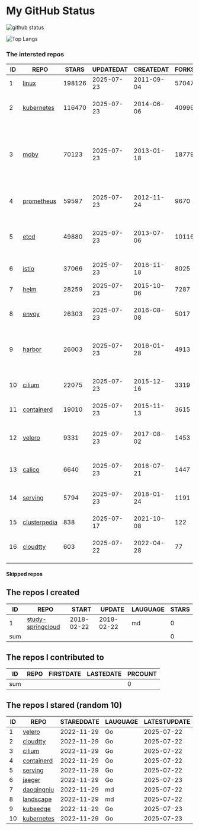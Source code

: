 # My GitHub Status

<img src="https://github-readme-stats-1.yihong0618.vercel.app/api?username=daoqingniu&show_icons=true&&&hide_title=true&count_private=true" alt="github status" />

![Top Langs](https://github-readme-stats-1.yihong0618.vercel.app/api/top-langs/?username=daoqingniu&layout=compact)

<!--START_SECTION:github_repos-->
### The intersted repos
| ID |                              REPO                               | STARS  | UPDATEDAT  | CREATEDAT  | FORKSCOUNT |                                                DESCRIPTIONS                                                |
|----|-----------------------------------------------------------------|--------|------------|------------|------------|------------------------------------------------------------------------------------------------------------|
|  1 | [linux](https://github.com/torvalds/linux)                      | 198126 | 2025-07-23 | 2011-09-04 |      57047 | Linux kernel source tree                                                                                   |
|  2 | [kubernetes](https://github.com/kubernetes/kubernetes)          | 116470 | 2025-07-23 | 2014-06-06 |      40996 | Production-Grade Container Scheduling and Management                                                       |
|  3 | [moby](https://github.com/moby/moby)                            |  70123 | 2025-07-23 | 2013-01-18 |      18779 | The Moby Project - a collaborative project for the container ecosystem to assemble container-based systems |
|  4 | [prometheus](https://github.com/prometheus/prometheus)          |  59597 | 2025-07-23 | 2012-11-24 |       9670 | The Prometheus monitoring system and time series database.                                                 |
|  5 | [etcd](https://github.com/etcd-io/etcd)                         |  49880 | 2025-07-23 | 2013-07-06 |      10116 | Distributed reliable key-value store for the most critical data of a distributed system                    |
|  6 | [istio](https://github.com/istio/istio)                         |  37066 | 2025-07-23 | 2016-11-18 |       8025 | Connect, secure, control, and observe services.                                                            |
|  7 | [helm](https://github.com/helm/helm)                            |  28259 | 2025-07-23 | 2015-10-06 |       7287 | The Kubernetes Package Manager                                                                             |
|  8 | [envoy](https://github.com/envoyproxy/envoy)                    |  26303 | 2025-07-23 | 2016-08-08 |       5017 | Cloud-native high-performance edge/middle/service proxy                                                    |
|  9 | [harbor](https://github.com/goharbor/harbor)                    |  26003 | 2025-07-23 | 2016-01-28 |       4913 | An open source trusted cloud native registry project that stores, signs, and scans content.                |
| 10 | [cilium](https://github.com/cilium/cilium)                      |  22075 | 2025-07-23 | 2015-12-16 |       3319 | eBPF-based Networking, Security, and Observability                                                         |
| 11 | [containerd](https://github.com/containerd/containerd)          |  19010 | 2025-07-23 | 2015-11-13 |       3615 | An open and reliable container runtime                                                                     |
| 12 | [velero](https://github.com/vmware-tanzu/velero)                |   9331 | 2025-07-23 | 2017-08-02 |       1453 | Backup and migrate Kubernetes applications and their persistent volumes                                    |
| 13 | [calico](https://github.com/projectcalico/calico)               |   6640 | 2025-07-23 | 2016-07-21 |       1447 | Cloud native networking and network security                                                               |
| 14 | [serving](https://github.com/knative/serving)                   |   5794 | 2025-07-23 | 2018-01-24 |       1191 | Kubernetes-based, scale-to-zero, request-driven compute                                                    |
| 15 | [clusterpedia](https://github.com/clusterpedia-io/clusterpedia) |    838 | 2025-07-17 | 2021-10-08 |        122 | The Encyclopedia of Kubernetes clusters                                                                    |
| 16 | [cloudtty](https://github.com/cloudtty/cloudtty)                |    603 | 2025-07-22 | 2022-04-28 |         77 | A Friendly Kubernetes CloudShell (Web Terminal) !                                                          |



#### Skipped repos
<!--END_SECTION:github_repos-->

<!--START_SECTION:my_github-->
## The repos I created
| ID  |                                 REPO                                 |   START    |   UPDATE   | LAUGUAGE | STARS |
|-----|----------------------------------------------------------------------|------------|------------|----------|-------|
|   1 | [study-springcloud](https://github.com/daoqingniu/study-springcloud) | 2018-02-22 | 2018-02-22 | md       |     0 |
| sum |                                                                      |            |            |          |     0 |

## The repos I contributed to
| ID  | REPO | FIRSTDATE | LASTEDATE | PRCOUNT |
|-----|------|-----------|-----------|---------|
| sum |      |           |           |       0 |

## The repos I stared (random 10)
| ID |                          REPO                          | STAREDDATE | LAUGUAGE | LATESTUPDATE |
|----|--------------------------------------------------------|------------|----------|--------------|
|  1 | [velero](https://github.com/vmware-tanzu/velero)       | 2022-11-29 | Go       | 2025-07-22   |
|  2 | [cloudtty](https://github.com/cloudtty/cloudtty)       | 2022-11-29 | Go       | 2025-07-22   |
|  3 | [cilium](https://github.com/cilium/cilium)             | 2022-11-29 | Go       | 2025-07-22   |
|  4 | [containerd](https://github.com/containerd/containerd) | 2022-11-29 | Go       | 2025-07-22   |
|  5 | [serving](https://github.com/knative/serving)          | 2022-11-29 | Go       | 2025-07-22   |
|  6 | [jaeger](https://github.com/jaegertracing/jaeger)      | 2022-11-29 | Go       | 2025-07-23   |
|  7 | [daoqingniu](https://github.com/daoqingniu/daoqingniu) | 2022-11-29 | md       | 2025-07-22   |
|  8 | [landscape](https://github.com/cncf/landscape)         | 2022-11-29 | md       | 2025-07-22   |
|  9 | [kubeedge](https://github.com/kubeedge/kubeedge)       | 2022-11-29 | Go       | 2025-07-23   |
| 10 | [kubernetes](https://github.com/kubernetes/kubernetes) | 2022-11-29 | Go       | 2025-07-23   |

<!--END_SECTION:my_github-->
